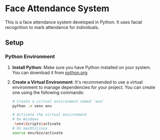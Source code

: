 # Face Attendance System

This is a face attendance system developed in Python. It uses facial recognition to mark attendance for individuals.

## Setup

### Python Environment

1. **Install Python**: Make sure you have Python installed on your system. You can download it from [python.org](https://www.python.org/).

2. **Create a Virtual Environment**: It's recommended to use a virtual environment to manage dependencies for your project. You can create one using the following commands:

   ```bash
   # Create a virtual environment named 'env'
   python -m venv env
   
   # Activate the virtual environment
   # On Windows
   .\env\Scripts\activate
   # On macOS/Linux
   source env/bin/activate
